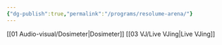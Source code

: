 ```yaml
---
{"dg-publish":true,"permalink":"/programs/resolume-arena/"}
---
```


[[01   Audio-visual/Dosimeter\|Dosimeter]]
[[03   VJ/Live VJing\|Live VJing]]
